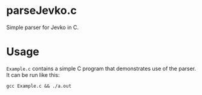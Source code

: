 # parseJevko.c

Simple parser for Jevko in C.

# Usage

`Example.c` contains a simple C program that demonstrates use of the parser. It can be run like this:

```
gcc Example.c && ./a.out
```